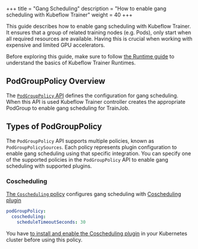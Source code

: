 +++
title = "Gang Scheduling"
description = "How to enable gang scheduling with Kubeflow Trainer"
weight = 40
+++

This guide describes how to enable gang scheduling with Kubeflow Trainer. It ensures that a group of
related training nodes (e.g. Pods), only start when all required resources are available. Having
this is crucial when working with expensive and limited GPU accelerators.

Before exploring this guide, make sure to follow [the Runtime guide](/docs/components/trainer/operator-guides/runtime)
to understand the basics of Kubeflow Trainer Runtimes.

## PodGroupPolicy Overview

The [`PodGroupPolicy` API](https://pkg.go.dev/github.com/kubeflow/trainer/v2/pkg/apis/trainer/v1alpha1#PodGroupPolicy)
defines the configuration for gang scheduling. When this API is used Kubeflow Trainer controller
creates the appropriate PodGroup to enable gang scheduling for TrainJob.

## Types of PodGroupPolicy

The `PodGroupPolicy` API supports multiple policies, known as `PodGroupPolicySources`. Each policy
represents plugin configuration to enable gang scheduling using that specific integration. You can
specify one of the supported policies in the `PodGroupPolicy` API to enable gang scheduling with
supported plugins.

### Coscheduling

[The `Coscheduling` policy](https://pkg.go.dev/github.com/kubeflow/trainer/v2/pkg/apis/trainer/v1alpha1#CoschedulingPodGroupPolicySource)
configures gang scheduling with
[Coscheduling plugin](https://github.com/kubernetes-sigs/scheduler-plugins/tree/master?tab=readme-ov-file#plugins)

```YAML
podGroupPolicy:
  coscheduling:
    scheduleTimeoutSeconds: 30
```

You have [to install and enable the Coscheduling plugin](https://github.com/kubernetes-sigs/scheduler-plugins/blob/master/doc/install.md)
in your Kubernetes cluster before using this policy.

